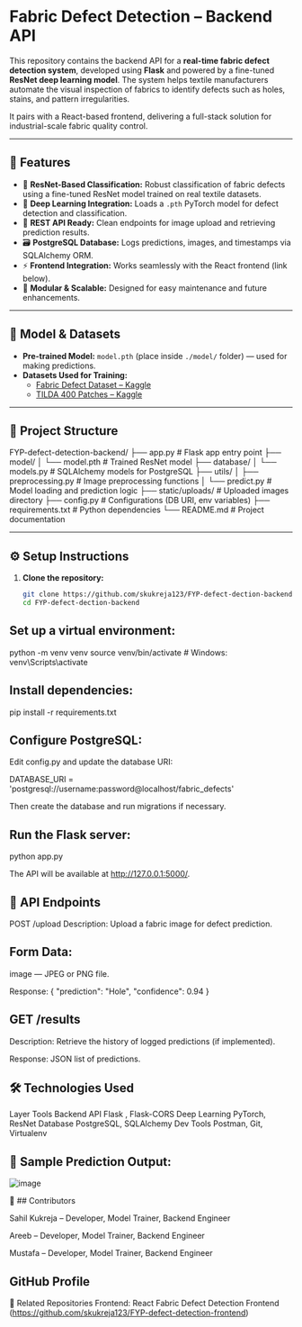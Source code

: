 # Fabric Defect Detection – Backend API

This repository contains the backend API for a **real-time fabric defect detection system**, developed using **Flask** and powered by a fine-tuned **ResNet deep learning model**. The system helps textile manufacturers automate the visual inspection of fabrics to identify defects such as holes, stains, and pattern irregularities.

It pairs with a React-based frontend, delivering a full-stack solution for industrial-scale fabric quality control.

---

## 🚀 Features

- 🎯 **ResNet-Based Classification:** Robust classification of fabric defects using a fine-tuned ResNet model trained on real textile datasets.
- 🧠 **Deep Learning Integration:** Loads a `.pth` PyTorch model for defect detection and classification.
- 🔗 **REST API Ready:** Clean endpoints for image upload and retrieving prediction results.
- 🗃️ **PostgreSQL Database:** Logs predictions, images, and timestamps via SQLAlchemy ORM.
- ⚡ **Frontend Integration:** Works seamlessly with the React frontend (link below).
- 📁 **Modular & Scalable:** Designed for easy maintenance and future enhancements.

---

## 🧠 Model & Datasets

- **Pre-trained Model:** `model.pth` (place inside `./model/` folder) — used for making predictions.
- **Datasets Used for Training:**
  - [Fabric Defect Dataset – Kaggle](https://www.kaggle.com/datasets)
  - [TILDA 400 Patches – Kaggle](https://www.kaggle.com/datasets)

---

## 📁 Project Structure


FYP-defect-detection-backend/
├── app.py # Flask app entry point
├── model/
│ └── model.pth # Trained ResNet model
├── database/
│ └── models.py # SQLAlchemy models for PostgreSQL
├── utils/
│ ├── preprocessing.py # Image preprocessing functions
│ └── predict.py # Model loading and prediction logic
├── static/uploads/ # Uploaded images directory
├── config.py # Configurations (DB URI, env variables)
├── requirements.txt # Python dependencies
└── README.md # Project documentation



---

## ⚙️ Setup Instructions

1. **Clone the repository:**

   ```bash
   git clone https://github.com/skukreja123/FYP-defect-dection-backend.git
   cd FYP-defect-dection-backend

## Set up a virtual environment:

python -m venv venv
source venv/bin/activate       # Windows: venv\Scripts\activate


## Install dependencies:

pip install -r requirements.txt

## Configure PostgreSQL:

Edit config.py and update the database URI:

DATABASE_URI = 'postgresql://username:password@localhost/fabric_defects'


Then create the database and run migrations if necessary.

## Run the Flask server:


python app.py

The API will be available at http://127.0.0.1:5000/.

## 🧪 API Endpoints
POST /upload
Description: Upload a fabric image for defect prediction.

## Form Data:

image — JPEG or PNG file.

Response:
{
  "prediction": "Hole",
  "confidence": 0.94
}


## GET /results
Description: Retrieve the history of logged predictions (if implemented).

Response: JSON list of predictions.

## 🛠 Technologies Used

Layer	Tools
Backend API	Flask , Flask-CORS
Deep Learning	PyTorch, ResNet
Database	PostgreSQL, SQLAlchemy
Dev Tools	Postman, Git, Virtualenv


## 📸 Sample Prediction Output:

![image](https://github.com/user-attachments/assets/590ced5e-dc72-4668-bc0a-6d3dcb31ed96)



🤝 ## Contributors

Sahil Kukreja – Developer, Model Trainer, Backend Engineer

Areeb – Developer, Model Trainer, Backend Engineer

Mustafa – Developer, Model Trainer, Backend Engineer

## GitHub Profile

🔗 Related Repositories
Frontend: React Fabric Defect Detection Frontend (https://github.com/skukreja123/FYP-defect-detection-frontend)
